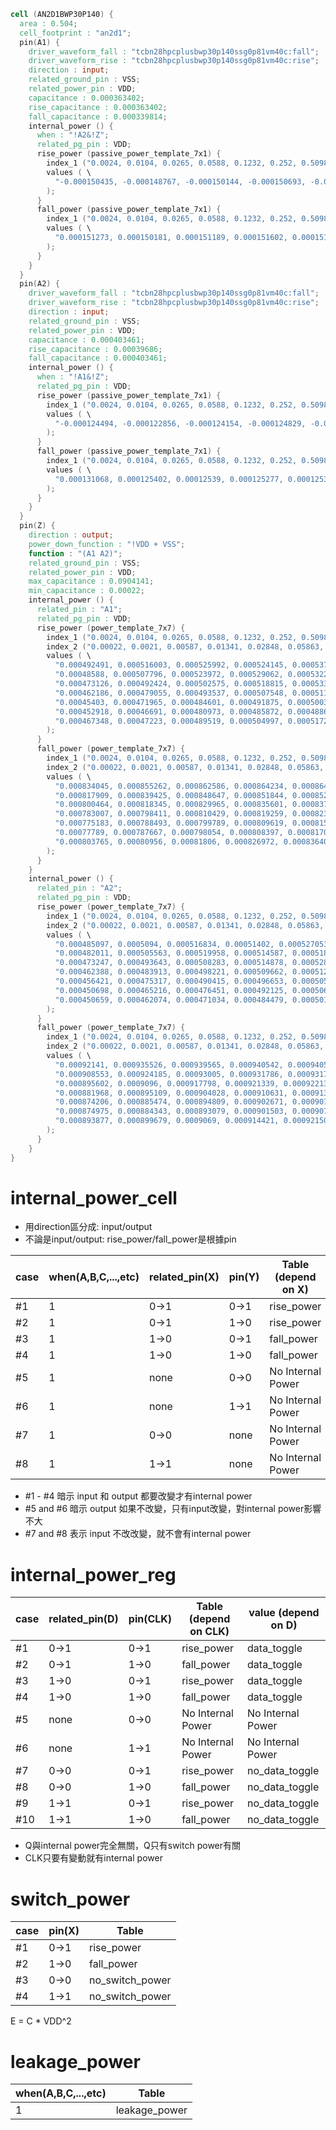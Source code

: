 ```verilog
cell (AN2D1BWP30P140) {
  area : 0.504;
  cell_footprint : "an2d1";
  pin(A1) {
    driver_waveform_fall : "tcbn28hpcplusbwp30p140ssg0p81vm40c:fall";
    driver_waveform_rise : "tcbn28hpcplusbwp30p140ssg0p81vm40c:rise";
    direction : input;
    related_ground_pin : VSS;
    related_power_pin : VDD;
    capacitance : 0.000363402;
    rise_capacitance : 0.000363402;
    fall_capacitance : 0.000339814;
    internal_power () {
      when : "!A2&!Z";
      related_pg_pin : VDD;
      rise_power (passive_power_template_7x1) {
        index_1 ("0.0024, 0.0104, 0.0265, 0.0588, 0.1232, 0.252, 0.5098");
        values ( \
          "-0.000150435, -0.000148767, -0.000150144, -0.000150693, -0.000150951, -0.000151131, -0.000151014" \
        );
      }
      fall_power (passive_power_template_7x1) {
        index_1 ("0.0024, 0.0104, 0.0265, 0.0588, 0.1232, 0.252, 0.5098");
        values ( \
          "0.000151273, 0.000150181, 0.000151189, 0.000151602, 0.000151753, 0.000151727, 0.000151233" \
        );
      }
    }
  }
  pin(A2) {
    driver_waveform_fall : "tcbn28hpcplusbwp30p140ssg0p81vm40c:fall";
    driver_waveform_rise : "tcbn28hpcplusbwp30p140ssg0p81vm40c:rise";
    direction : input;
    related_ground_pin : VSS;
    related_power_pin : VDD;
    capacitance : 0.000403461;
    rise_capacitance : 0.00039686;
    fall_capacitance : 0.000403461;
    internal_power () {
      when : "!A1&!Z";
      related_pg_pin : VDD;
      rise_power (passive_power_template_7x1) {
        index_1 ("0.0024, 0.0104, 0.0265, 0.0588, 0.1232, 0.252, 0.5098");
        values ( \
          "-0.000124494, -0.000122856, -0.000124154, -0.000124829, -0.000124855, -0.000125097, -0.000124324" \
        );
      }
      fall_power (passive_power_template_7x1) {
        index_1 ("0.0024, 0.0104, 0.0265, 0.0588, 0.1232, 0.252, 0.5098");
        values ( \
          "0.000131068, 0.000125402, 0.00012539, 0.000125277, 0.000125325, 0.000125339, 0.000124708" \
        );
      }
    }
  }
  pin(Z) {
    direction : output;
    power_down_function : "!VDD + VSS";
    function : "(A1 A2)";
    related_ground_pin : VSS;
    related_power_pin : VDD;
    max_capacitance : 0.0904141;
    min_capacitance : 0.00022;
    internal_power () {
      related_pin : "A1";
      related_pg_pin : VDD;
      rise_power (power_template_7x7) {
        index_1 ("0.0024, 0.0104, 0.0265, 0.0588, 0.1232, 0.252, 0.5098");
        index_2 ("0.00022, 0.0021, 0.00587, 0.01341, 0.02848, 0.05863, 0.11893");
        values ( \
          "0.000492491, 0.000516003, 0.000525992, 0.000524145, 0.000537672, 0.000546089, 0.000529228", \
          "0.00048588, 0.000507796, 0.000523972, 0.000529062, 0.000532213, 0.000524761, 0.000537612", \
          "0.000473126, 0.000492424, 0.000502575, 0.000518815, 0.000533104, 0.000524624, 0.000528888", \
          "0.000462186, 0.000479055, 0.000493537, 0.000507548, 0.000511784, 0.000508278, 0.000530038", \
          "0.00045403, 0.000471965, 0.000484601, 0.000491875, 0.000500323, 0.000496816, 0.000515904", \
          "0.000452918, 0.00046691, 0.000480973, 0.000485872, 0.000488691, 0.000491576, 0.00050569", \
          "0.000467348, 0.00047223, 0.000489519, 0.000504997, 0.000517268, 0.000513494, 0.000528394" \
        );
      }
      fall_power (power_template_7x7) {
        index_1 ("0.0024, 0.0104, 0.0265, 0.0588, 0.1232, 0.252, 0.5098");
        index_2 ("0.00022, 0.0021, 0.00587, 0.01341, 0.02848, 0.05863, 0.11893");
        values ( \
          "0.000834045, 0.000855262, 0.000862586, 0.000864234, 0.000864379, 0.00086488, 0.000864596", \
          "0.000817909, 0.000839425, 0.000848647, 0.000851844, 0.000852256, 0.000852143, 0.000851831", \
          "0.000800464, 0.000818345, 0.000829965, 0.000835601, 0.000837492, 0.000837966, 0.000837997", \
          "0.000783007, 0.000798411, 0.000810429, 0.000819259, 0.000823727, 0.000825501, 0.000826285", \
          "0.000775183, 0.000788493, 0.000799789, 0.000809619, 0.000815809, 0.000819565, 0.000820632", \
          "0.00077789, 0.000787667, 0.000798054, 0.000808397, 0.00081704, 0.000822619, 0.000825848", \
          "0.000803765, 0.00080956, 0.00081806, 0.000826972, 0.000836407, 0.000843709, 0.000849202" \
        );
      }
    }
    internal_power () {
      related_pin : "A2";
      related_pg_pin : VDD;
      rise_power (power_template_7x7) {
        index_1 ("0.0024, 0.0104, 0.0265, 0.0588, 0.1232, 0.252, 0.5098");
        index_2 ("0.00022, 0.0021, 0.00587, 0.01341, 0.02848, 0.05863, 0.11893");
        values ( \
          "0.000485097, 0.0005094, 0.000516834, 0.00051402, 0.000527053, 0.000526511, 0.000527357", \
          "0.000482011, 0.000505563, 0.000519958, 0.000514587, 0.000518191, 0.000524129, 0.000528596", \
          "0.000473247, 0.000493643, 0.000508283, 0.000514878, 0.000528648, 0.000525207, 0.000522635", \
          "0.000462388, 0.000483913, 0.000498221, 0.000509662, 0.000512327, 0.000528884, 0.000509367", \
          "0.000456421, 0.000475317, 0.000490415, 0.000496653, 0.000505507, 0.000512336, 0.000516009", \
          "0.000450698, 0.000465216, 0.000476451, 0.000492125, 0.000506511, 0.000509744, 0.000512113", \
          "0.000450659, 0.000462074, 0.000471034, 0.000484479, 0.000501327, 0.00050912, 0.000507925" \
        );
      }
      fall_power (power_template_7x7) {
        index_1 ("0.0024, 0.0104, 0.0265, 0.0588, 0.1232, 0.252, 0.5098");
        index_2 ("0.00022, 0.0021, 0.00587, 0.01341, 0.02848, 0.05863, 0.11893");
        values ( \
          "0.00092141, 0.000935526, 0.000939565, 0.000940542, 0.000940556, 0.00094052, 0.000940351", \
          "0.000908553, 0.000924185, 0.00093005, 0.000931786, 0.000931794, 0.000931559, 0.000931384", \
          "0.000895602, 0.0009096, 0.000917798, 0.000921339, 0.000922132, 0.00092237, 0.000922219", \
          "0.000881968, 0.000895109, 0.000904028, 0.000910631, 0.000913364, 0.000914561, 0.000914926", \
          "0.000874206, 0.000885474, 0.000894809, 0.000902671, 0.000907327, 0.000909799, 0.000910889", \
          "0.000874975, 0.000884343, 0.000893079, 0.000901503, 0.000907978, 0.000912101, 0.000914238", \
          "0.000893877, 0.000899679, 0.0009069, 0.000914421, 0.000921503, 0.000926922, 0.000930472" \
        );
      }
    }
}
```


# internal_power_cell

- 用direction區分成: input/output
- 不論是input/output: rise_power/fall_power是根據pin

| case | when(A,B,C,...,etc) | related_pin(X) | pin(Y) | Table (depend on X) |
| ---- | ------------------- | -------------- | ------ | ------------------- |
| #1   | 1                   | 0->1           | 0->1   | rise_power          |
| #2   | 1                   | 0->1           | 1->0   | rise_power          |
| #3   | 1                   | 1->0           | 0->1   | fall_power          |
| #4   | 1                   | 1->0           | 1->0   | fall_power          |
| #5   | 1                   | none           | 0->0   | No Internal Power   |
| #6   | 1                   | none           | 1->1   | No Internal Power   |
| #7   | 1                   | 0->0           | none   | No Internal Power   |
| #8   | 1                   | 1->1           | none   | No Internal Power   |
- #1 - #4 暗示 input 和 output 都要改變才有internal power
- #5 and #6 暗示 output 如果不改變，只有input改變，對internal power影響不大
- #7 and #8 表示 input 不改改變，就不會有internal power
# internal_power_reg

| case | related_pin(D) | pin(CLK) | Table (depend on CLK) | value (depend on D) |
| ---- | -------------- | -------- | --------------------- | ------------------- |
| #1   | 0->1           | 0->1     | rise_power            | data_toggle         |
| #2   | 0->1           | 1->0     | fall_power            | data_toggle         |
| #3   | 1->0           | 0->1     | rise_power            | data_toggle         |
| #4   | 1->0           | 1->0     | fall_power            | data_toggle         |
| #5   | none           | 0->0     | No Internal Power     | No Internal Power   |
| #6   | none           | 1->1     | No Internal Power     | No Internal Power   |
| #7   | 0->0           | 0->1     | rise_power            | no_data_toggle      |
| #8   | 0->0           | 1->0     | fall_power            | no_data_toggle      |
| #9   | 1->1           | 0->1     | rise_power            | no_data_toggle      |
| #10  | 1->1           | 1->0     | fall_power            | no_data_toggle      |
- Q與internal power完全無關，Q只有switch power有關
- CLK只要有變動就有internal power
# switch_power

| case | pin(X) | Table           |
| ---- | ------ | --------------- |
| #1   | 0->1   | rise_power      |
| #2   | 1->0   | fall_power      |
| #3   | 0->0   | no_switch_power |
| #4   | 1->1   | no_switch_power |
E = C * VDD^2

# leakage_power
| when(A,B,C,...,etc) | Table         |
| ------------------- | ------------- |
| 1                   | leakage_power |
